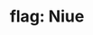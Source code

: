 ---
layout: smileys&emotion
title: "flag: Niue"
emoji: flag_niue
permalink: 🇳🇺.html
image: assets/img/3moji/flag_niue.png
---